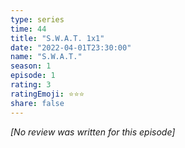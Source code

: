 ```yaml
---
type: series
time: 44
title: "S.W.A.T. 1x1"
date: "2022-04-01T23:30:00"
name: "S.W.A.T."
season: 1
episode: 1
rating: 3
ratingEmoji: ⭐️⭐️⭐️
share: false
---
```


_[No review was written for this episode]_
